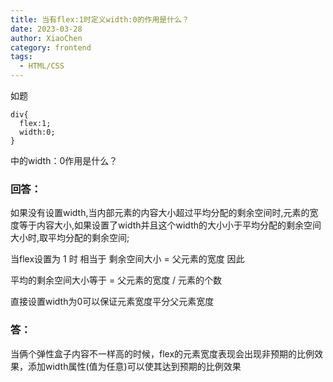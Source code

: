 ```yaml
---
title: 当有flex:1时定义width:0的作用是什么？
date: 2023-03-28
author: XiaoChen
category: frontend
tags:
  - HTML/CSS
---
```


如题

```
div{
  flex:1;
  width:0;
}
```

中的width：0作用是什么？

### 回答：

如果没有设置width,当内部元素的内容大小超过平均分配的剩余空间时,元素的宽度等于内容大小,如果设置了width并且这个width的大小小于平均分配的剩余空间大小时,取平均分配的剩余空间;

当flex设置为 1 时 相当于 剩余空间大小 = 父元素的宽度 因此

平均的剩余空间大小等于 = 父元素的宽度 / 元素的个数

直接设置width为0可以保证元素宽度平分父元素宽度

### 答：

当俩个弹性盒子内容不一样高的时候，flex的元素宽度表现会出现非预期的比例效果，添加width属性(值为任意)可以使其达到预期的比例效果